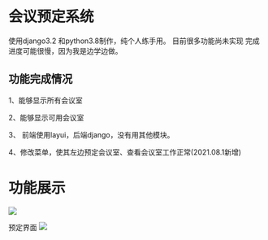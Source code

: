 # 会议预定系统
使用django3.2 和python3.8制作，纯个人练手用。
目前很多功能尚未实现
完成进度可能很慢，因为我是边学边做。

## 功能完成情况
1、能够显示所有会议室

2、能够显示可用会议室

3、 前端使用layui，后端django，没有用其他模块。

4、修改菜单，使其左边预定会议室、查看会议室工作正常(2021.08.1新增)


# 功能展示

![](https://xucg.info/wp-content/uploads/2021/07/1.jpg)

预定界面
![](https://xucg.info/wp-content/uploads/2021/07/2.jpg)